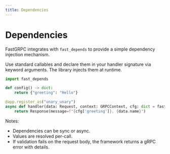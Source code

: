 ```yaml
---
title: Dependencies
---
```


# Dependencies

FastGRPC integrates with `fast_depends` to provide a simple dependency injection mechanism.

Use standard callables and declare them in your handler signature via keyword arguments. The library injects them at runtime.

```python
import fast_depends

def config() -> dict:
    return {"greeting": "Hello"}

@app.register_as("unary_unary")
async def handler(data: Request, context: GRPCContext, cfg: dict = fast_depends.Depends(config)) -> Response:
    return Response(message=f"{cfg['greeting']}, {data.name}")
```

Notes:

- Dependencies can be sync or async.
- Values are resolved per-call.
- If validation fails on the request body, the framework returns a gRPC error with details.

